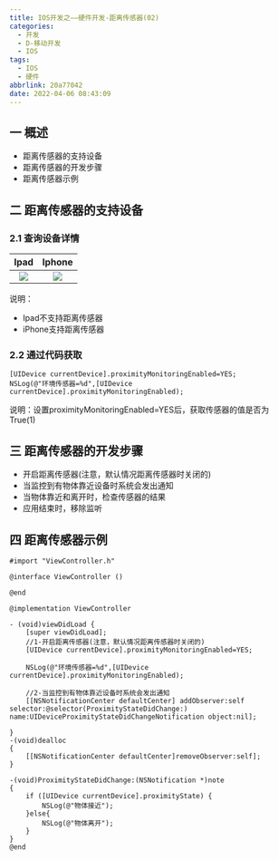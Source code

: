 ```yaml
---
title: IOS开发之——硬件开发-距离传感器(02)
categories:
  - 开发
  - D-移动开发
  - IOS
tags:
  - IOS
  - 硬件
abbrlink: 20a77042
date: 2022-04-06 08:43:09
---
```

## 一 概述

* 距离传感器的支持设备
* 距离传感器的开发步骤
* 距离传感器示例

<!--more-->

## 二 距离传感器的支持设备

### 2.1 查询设备详情

|  Ipad  | Iphone |
| :----: | :----: |
| ![][1] | ![][2] |

说明：

* Ipad不支持距离传感器
* iPhone支持距离传感器

### 2.2 通过代码获取

```
[UIDevice currentDevice].proximityMonitoringEnabled=YES;
NSLog(@"环境传感器=%d",[UIDevice currentDevice].proximityMonitoringEnabled);
```

说明：设置proximityMonitoringEnabled=YES后，获取传感器的值是否为True(1)

## 三 距离传感器的开发步骤

* 开启距离传感器(注意，默认情况距离传感器时关闭的)
* 当监控到有物体靠近设备时系统会发出通知
* 当物体靠近和离开时，检查传感器的结果
* 应用结束时，移除监听

## 四 距离传感器示例

```
#import "ViewController.h"

@interface ViewController ()

@end

@implementation ViewController

- (void)viewDidLoad {
    [super viewDidLoad];
    //1-开启距离传感器(注意，默认情况距离传感器时关闭的)
    [UIDevice currentDevice].proximityMonitoringEnabled=YES;
    
    NSLog(@"环境传感器=%d",[UIDevice currentDevice].proximityMonitoringEnabled);
    
    //2-当监控到有物体靠近设备时系统会发出通知
    [[NSNotificationCenter defaultCenter] addObserver:self selector:@selector(ProximityStateDidChange:) name:UIDeviceProximityStateDidChangeNotification object:nil];
    
}
-(void)dealloc
{
    [[NSNotificationCenter defaultCenter]removeObserver:self];
}

-(void)ProximityStateDidChange:(NSNotification *)note
{
    if ([UIDevice currentDevice].proximityState) {
        NSLog(@"物体接近");
    }else{
        NSLog(@"物体离开");
    }
}
@end
```



[1]:https://jsd.onmicrosoft.cn/gh/PGzxc/CDN/blog-ios/ios-device-02-ipad-sensor.png
[2]:https://jsd.onmicrosoft.cn/gh/PGzxc/CDN/blog-ios/ios-device-02-iphone-sensor.png